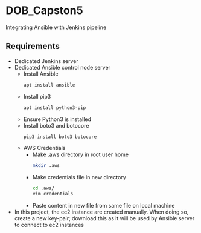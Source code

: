 # DOB_Capston5
Integrating Ansible with Jenkins pipeline

## Requirements
- Dedicated Jenkins server
- Dedicated Ansible control node server
  - Install Ansible
    ```Bash
    apt install ansible
    ```
  - Install pip3
    ```Bash
    apt install python3-pip
    ```
  - Ensure Python3 is installed
  - Install boto3 and botocore
    ```Bash
    pip3 install boto3 botocore
    ```
  - AWS Credentials
    - Make .aws directory in root user home
      ```Bash
      mkdir .aws
      ```
    - Make credentials file in new directory
      ```Bash
      cd .aws/
      vim credentials
      ```
    - Paste content in new file from same file on local machine
- In this project, the ec2 instance are created manually.  When doing so, create a new key-pair; download this as it will be used by Ansible server to connect to ec2 instances